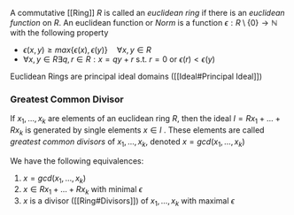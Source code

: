 A commutative [[Ring]] $R$ is called an *euclidean ring* if there is an *euclidean function* on $R$.
An euclidean function or *Norm* is a function $\epsilon : R\setminus \{0\} \rightarrow \mathbb{N}$ with the following property 

* $\epsilon(x,y) \geq max \{ \epsilon(x), \epsilon(y)\} \quad \forall x,y\in R$ 
* $\forall x,y\in R \exists q,r \in R : x=qy+r$ s.t. $r=0$ or $\epsilon(r)< \epsilon(y)$

Euclidean Rings are principal ideal domains ([[Ideal#Principal Ideal]])


### Greatest Common Divisor

If $x_1,\dots,x_k$ are elements of an euclidean ring $R$, then the ideal $I=Rx_1+\dots+Rx_k$ is generated by single elements $x\in I$ .
These elements are called *greatest common divisors* of $x_1,\dots,x_k$, denoted $x=gcd(x_1,\dots,x_k)$

We have the following equivalences: 
1. $x=gcd(x_1,\dots,x_k)$
2. $x\in Rx_1+\dots+Rx_k$ with minimal $\epsilon$
3. $x$ is a divisor ([[Ring#Divisors]]) of $x_1,\dots,x_k$ with maximal $\epsilon$